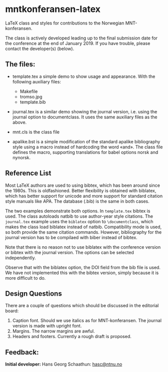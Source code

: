 # mntkonferansen-latex

LaTeX class and styles for contributions to the Norwegian MNT-konferansen.

The class is actively developed leading up to the final submission
date for the conference at the end of January 2019.  If you have
trouble, please contact the developer(s) (below).

## The files:

- template.tex a simple demo to show usage and appearance.
  With the following auxiliary files:
  - Makefile
  - tromso.jpg
  - template.bib
- journal.tex is a similar demo showing the journal version, i.e.
  using the journal option to documentclass.
  It uses the same auxiliary files as the above.
  
- mnt.cls is the class file

- apalike.bst is a simple modification of the standard apalike
  bibliography style using a macro instead of hardcoding the word
  «and».  The class file defines the macro, supporting translations
  for babel options norsk and nynorsk.

## Reference List

Most LaTeX authors are used to using bibtex, which has been around since
the 1980s.  This is oldfashioned.  Better flexibility is obtained with
biblatex, which has better support for unicode and more support for
standard citation style manuals like APA. The database (.bib) is
the same in both cases.

The two examples demonstrate both options.
In `template.tex` bibtex is used.  The class autoloads natbib to
use author-year style citations.
The `journal.tex` example uses the `biblatex` option to `\documentclass`,
which makes the class load biblatex instead of natbib.  Compatibility
mode is used, so both provide the same citation commands.
However, bibliography for the journal version has to be compilaed with
biber instead of bibtex.

Note that there is no reason not to use biblatex with the conference
version or bibtex with the journal version.  The options can be
selected independently.

Observe that with the biblatex option, the DOI field from the bib
file is used.  We have not implemented this with the bibtex version,
simply because it is more difficult to do.

## Design Questions

There are a couple of questions which should be discussed in the
editorial board:

1.  Caption font.  Should we use italics as for MNT-konferansen.
    The journal version is made with upright font.
2.  Margins.  The narrow margins are awful.
3.  Headers and footers.  Currently a rough draft is proposed.

## Feedback:

**Initial developer:** Hans Georg Schaathun: <hasc@ntnu.no>
